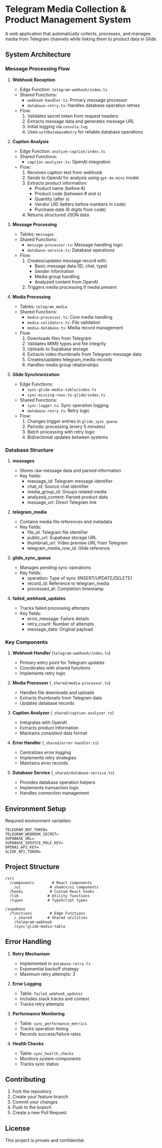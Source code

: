 # Telegram Media Collection & Product Management System

A web application that automatically collects, processes, and manages media from Telegram channels while linking them to product data in Glide.

## System Architecture

### Message Processing Flow

1. **Webhook Reception**
   - Edge Function: `telegram-webhook/index.ts`
   - Shared Functions:
     - `webhook-handler.ts`: Primary message processor
     - `database-retry.ts`: Handles database operation retries
   - Flow:
     1. Validates secret token from request headers
     2. Extracts message data and generates message URL
     3. Initial logging via `console.log`
     4. Uses `withDatabaseRetry` for reliable database operations

2. **Caption Analysis**
   - Edge Function: `analyze-caption/index.ts`
   - Shared Functions:
     - `caption-analyzer.ts`: OpenAI integration
   - Flow:
     1. Receives caption text from webhook
     2. Sends to OpenAI for analysis using `gpt-4o-mini` model
     3. Extracts product information:
        - Product name (before #)
        - Product code (between # and x)
        - Quantity (after x)
        - Vendor UID (letters before numbers in code)
        - Purchase date (6 digits from code)
     4. Returns structured JSON data

3. **Message Processing**
   - Tables: `messages`
   - Shared Functions:
     - `message-processor.ts`: Message handling logic
     - `database-service.ts`: Database operations
   - Flow:
     1. Creates/updates message record with:
        - Basic message data (ID, chat, type)
        - Sender information
        - Media group handling
        - Analyzed content from OpenAI
     2. Triggers media processing if media present

4. **Media Processing**
   - Tables: `telegram_media`
   - Shared Functions:
     - `media-processor.ts`: Core media handling
     - `media-validators.ts`: File validation
     - `media-database.ts`: Media record management
   - Flow:
     1. Downloads files from Telegram
     2. Validates MIME types and file integrity
     3. Uploads to Supabase storage
     4. Extracts video thumbnails from Telegram message data
     5. Creates/updates telegram_media records
     6. Handles media group relationships

5. **Glide Synchronization**
   - Edge Functions:
     - `sync-glide-media-table/index.ts`
     - `sync-missing-rows-to-glide/index.ts`
   - Shared Functions:
     - `sync-logger.ts`: Sync operation logging
     - `database-retry.ts`: Retry logic
   - Flow:
     1. Changes trigger entries in `glide_sync_queue`
     2. Periodic processing (every 5 minutes)
     3. Batch processing with retry logic
     4. Bidirectional updates between systems

### Database Structure

1. **messages**
   - Stores raw message data and parsed information
   - Key fields:
     - message_id: Telegram message identifier
     - chat_id: Source chat identifier
     - media_group_id: Groups related media
     - analyzed_content: Parsed product data
     - message_url: Direct Telegram link

2. **telegram_media**
   - Contains media file references and metadata
   - Key fields:
     - file_id: Telegram file identifier
     - public_url: Supabase storage URL
     - thumbnail_url: Video preview URL from Telegram
     - telegram_media_row_id: Glide reference

3. **glide_sync_queue**
   - Manages pending sync operations
   - Key fields:
     - operation: Type of sync (INSERT/UPDATE/DELETE)
     - record_id: Reference to telegram_media
     - processed_at: Completion timestamp

4. **failed_webhook_updates**
   - Tracks failed processing attempts
   - Key fields:
     - error_message: Failure details
     - retry_count: Number of attempts
     - message_data: Original payload

### Key Components

1. **Webhook Handler** (`telegram-webhook/index.ts`)
   - Primary entry point for Telegram updates
   - Coordinates with shared functions
   - Implements retry logic

2. **Media Processor** (`_shared/media-processor.ts`)
   - Handles file downloads and uploads
   - Extracts thumbnails from Telegram data
   - Updates database records

3. **Caption Analyzer** (`_shared/caption-analyzer.ts`)
   - Integrates with OpenAI
   - Extracts product information
   - Maintains consistent data format

4. **Error Handler** (`_shared/error-handler.ts`)
   - Centralizes error logging
   - Implements retry strategies
   - Maintains error records

5. **Database Service** (`_shared/database-service.ts`)
   - Provides database operation helpers
   - Implements transaction logic
   - Handles connection management

## Environment Setup

Required environment variables:
```
TELEGRAM_BOT_TOKEN=
TELEGRAM_WEBHOOK_SECRET=
SUPABASE_URL=
SUPABASE_SERVICE_ROLE_KEY=
OPENAI_API_KEY=
GLIDE_API_TOKEN=
```

## Project Structure

```
/src
  /components        # React components
    /ui             # shadcn/ui components
  /hooks            # Custom React hooks
  /lib             # Utility functions
  /types           # TypeScript types

/supabase
  /functions        # Edge Functions
    /_shared       # Shared utilities
    /telegram-webhook
    /sync-glide-media-table
```

## Error Handling

1. **Retry Mechanism**
   - Implemented in `database-retry.ts`
   - Exponential backoff strategy
   - Maximum retry attempts: 3

2. **Error Logging**
   - Table: `failed_webhook_updates`
   - Includes stack traces and context
   - Tracks retry attempts

3. **Performance Monitoring**
   - Table: `sync_performance_metrics`
   - Tracks operation timing
   - Records success/failure rates

4. **Health Checks**
   - Table: `sync_health_checks`
   - Monitors system components
   - Tracks sync status

## Contributing

1. Fork the repository
2. Create your feature branch
3. Commit your changes
4. Push to the branch
5. Create a new Pull Request

## License

This project is private and confidential.